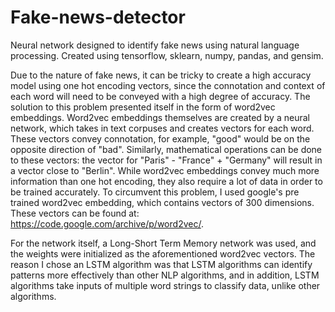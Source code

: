 # Fake-news-detector

Neural network designed to identify fake news using natural language processing. Created using tensorflow, sklearn, numpy, pandas, and gensim. 

Due to the nature of fake news, it can be tricky to create a high accuracy model using one hot encoding vectors, since the connotation and context of each word will need to be conveyed with a high degree of accuracy. The solution to this problem presented itself in the form of word2vec embeddings. Word2vec embeddings themselves are created by a neural network, which takes in text corpuses and creates vectors for each word. These vectors convey connotation, for example, "good" would be on the opposite direction of "bad". Similarly, mathematical operations can be done to these vectors: the vector for "Paris" - "France" + "Germany" will result in a vector close to "Berlin". While word2vec embeddings convey much more information than one hot encoding, they also require a lot of data in order to be trained accurately. To circumvent this problem, I used google's pre trained word2vec embedding, which contains vectors of 300 dimensions. These vectors can be found at: https://code.google.com/archive/p/word2vec/. 

For the network itself, a Long-Short Term Memory network was used, and the weights were initialized as the aforementioned word2vec vectors. The reason I chose an LSTM algorithm was that LSTM algorithms can identify patterns more effectively than other NLP algorithms, and in addition, LSTM algorithms take inputs of multiple word strings to classify data, unlike other algorithms. 
